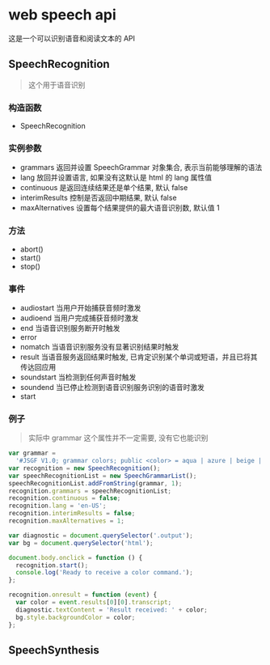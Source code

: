 # web speech api

这是一个可以识别语音和阅读文本的 API

## SpeechRecognition

> 这个用于语音识别

### 构造函数

- SpeechRecognition

### 实例参数

- grammars 返回并设置 SpeechGrammar 对象集合, 表示当前能够理解的语法
- lang 放回并设置语言, 如果没有这默认是 html 的 lang 属性值
- continuous 是返回连续结果还是单个结果, 默认 false
- interimResults 控制是否返回中期结果, 默认 false
- maxAlternatives 设置每个结果提供的最大语音识别数, 默认值 1

### 方法

- abort()
- start()
- stop()

### 事件

- audiostart 当用户开始捕获音频时激发
- audioend 当用户完成捕获音频时激发
- end 当语音识别服务断开时触发
- error
- nomatch 当语音识别服务没有显著识别结果时触发
- result 当语音服务返回结果时触发, 已肯定识别某个单词或短语，并且已将其传达回应用
- soundstart 当检测到任何声音时触发
- soundend 当已停止检测到语音识别服务识别的语音时激发
- start

### 例子

> 实际中 grammar 这个属性并不一定需要, 没有它也能识别

```js
var grammar =
  '#JSGF V1.0; grammar colors; public <color> = aqua | azure | beige | bisque | black | blue | brown | chocolate | coral | crimson | cyan | fuchsia | ghostwhite | gold | goldenrod | gray | green | indigo | ivory | khaki | lavender | lime | linen | magenta | maroon | moccasin | navy | olive | orange | orchid | peru | pink | plum | purple | red | salmon | sienna | silver | snow | tan | teal | thistle | tomato | turquoise | violet | white | yellow ;';
var recognition = new SpeechRecognition();
var speechRecognitionList = new SpeechGrammarList();
speechRecognitionList.addFromString(grammar, 1);
recognition.grammars = speechRecognitionList;
recognition.continuous = false;
recognition.lang = 'en-US';
recognition.interimResults = false;
recognition.maxAlternatives = 1;

var diagnostic = document.querySelector('.output');
var bg = document.querySelector('html');

document.body.onclick = function () {
  recognition.start();
  console.log('Ready to receive a color command.');
};

recognition.onresult = function (event) {
  var color = event.results[0][0].transcript;
  diagnostic.textContent = 'Result received: ' + color;
  bg.style.backgroundColor = color;
};
```


## SpeechSynthesis


